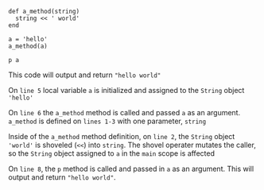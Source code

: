 ```
def a_method(string)
  string << ' world'
end

a = 'hello'
a_method(a)

p a
```

This code will output and return `"hello world"`

On `line 5` local variable `a` is initialized and assigned to the `String`
object `'hello'`

On `line 6` the `a_method` method is called and passed `a` as an argument.
`a_method` is defined on `lines 1-3` with one parameter, `string`

Inside of the `a_method` method definition, on `line 2`, the `String` object
`'world'` is shoveled (`<<`) into `string`. The shovel operater mutates the
caller, so the `String` object assigned to `a` in the `main` scope is affected

On `line 8`, the `p` method is called and passed in `a` as an argument. This
will output and return `"hello world"`.
